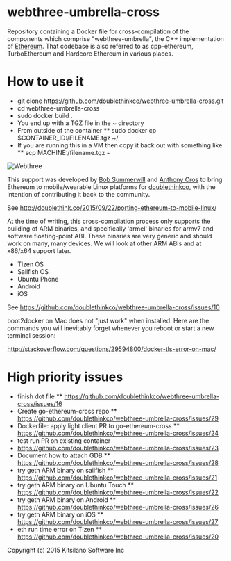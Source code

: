 # webthree-umbrella-cross

Repository containing a Docker file for cross-compilation of the
components which comprise "webthree-umbrella", the C++ implementation
of
[Ethereum](http://ethereum.org/).
That codebase is also referred to as cpp-ethereum,
TurboEthereum and Hardcore Ethereum in various places.

# How to use it

* git clone https://github.com/doublethinkco/webthree-umbrella-cross.git
* cd webthree-umbrella-cross
* sudo docker build .
* You end up with a TGZ file in the ~ directory
* From outside of the container
** sudo docker cp $CONTAINER_ID:/FILENAME.tgz ~/
* If you are running this in a VM then copy it back out with something like:
** scp MACHINE:/filename.tgz ~

![Webthree](https://ipfs.pics/ipfs/QmU5DL8HnBvn3FpHBCFX69suLpSh2qCBZKg1FzmUfBiDX5)

This support was developed by
[Bob Summerwill](http://bobsummerwill.com)
and
[Anthony Cros](https://github.com/anthony-cros) to
bring Ethereum to mobile/wearable Linux platforms for
[doublethinkco](http://doublethink.co),
with the intention of contributing it back to the community.

See http://doublethink.co/2015/09/22/porting-ethereum-to-mobile-linux/

At the time of writing, this cross-compilation process only supports
the building of ARM binaries, and specifically 'armel' binaries for
armv7 and software floating-point ABI.  These binaries are very
generic and should work on many, many devices.  We will look at other
ARM ABIs and at x86/x64 support later.

* Tizen OS
* Sailfish OS
* Ubuntu Phone
* Android
* iOS

See https://github.com/doublethinkco/webthree-umbrella-cross/issues/10

boot2docker on Mac does not "just work" when installed.  Here are the
commands you will inevitably forget whenever you reboot or start a new
terminal session:

http://stackoverflow.com/questions/29594800/docker-tls-error-on-mac/

# High priority issues

* finish dot file
** https://github.com/doublethinkco/webthree-umbrella-cross/issues/16
* Create go-ethereum-cross repo
** https://github.com/doublethinkco/webthree-umbrella-cross/issues/29
* Dockerfile: apply light client PR to go-ethereum-cross
** https://github.com/doublethinkco/webthree-umbrella-cross/issues/24
* test run PR on existing container
* https://github.com/doublethinkco/webthree-umbrella-cross/issues/23
* Document how to attach GDB
** https://github.com/doublethinkco/webthree-umbrella-cross/issues/28
* try geth ARM binary on sailfish
** https://github.com/doublethinkco/webthree-umbrella-cross/issues/21
* try geth ARM binary on Ubuntu Touch
** https://github.com/doublethinkco/webthree-umbrella-cross/issues/22
* try geth ARM binary on Android
** https://github.com/doublethinkco/webthree-umbrella-cross/issues/26
* try geth ARM binary on iOS
** https://github.com/doublethinkco/webthree-umbrella-cross/issues/27
* eth run time error on Tizen
** https://github.com/doublethinkco/webthree-umbrella-cross/issues/20

Copyright (c) 2015 Kitsilano Software Inc
